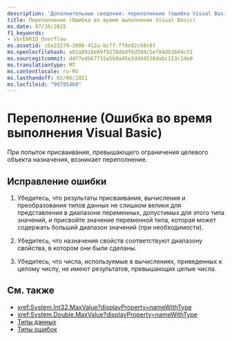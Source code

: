 ```yaml
---
description: 'Дополнительные сведения: переполнение (ошибка Visual Basic Run-Time)'
title: Переполнение (Ошибка во время выполнения Visual Basic)
ms.date: 07/20/2015
f1_keywords:
- vbrERRID_Overflow
ms.assetid: c6a23279-3086-412a-bcff-ff8ed2cb8c6f
ms.openlocfilehash: a01a8916e09f9278dbdf6d594c5ef84d63b04c51
ms.sourcegitcommit: ddf7edb67715a5b9a45e3dd44536dabc153c1de0
ms.translationtype: MT
ms.contentlocale: ru-RU
ms.lasthandoff: 02/06/2021
ms.locfileid: "99795460"
---
```

# <a name="overflow-visual-basic-run-time-error"></a>Переполнение (Ошибка во время выполнения Visual Basic)

При попыток присваивания, превышающего ограничения целевого объекта назначения, возникает переполнение.  
  
## <a name="to-correct-this-error"></a>Исправление ошибки  
  
1. Убедитесь, что результаты присваивания, вычисления и преобразования типов данных не слишком велики для представления в диапазоне переменных, допустимых для этого типа значений, и присвойте значение переменной типа, которая может содержать больший диапазон значений (при необходимости).  
  
2. Убедитесь, что назначения свойств соответствуют диапазону свойства, в котором они были сделаны.  
  
3. Убедитесь, что числа, используемые в вычислениях, приведенных к целому числу, не имеют результатов, превышающих целые числа.  
  
## <a name="see-also"></a>См. также

- <xref:System.Int32.MaxValue?displayProperty=nameWithType>
- <xref:System.Double.MaxValue?displayProperty=nameWithType>
- [Типы данных](../data-types/index.md)
- [Типы ошибок](../../programming-guide/language-features/error-types.md)
